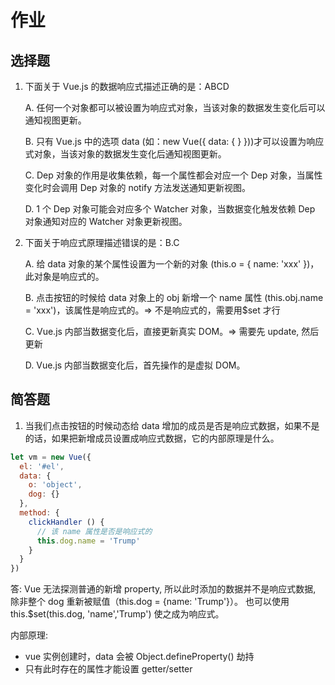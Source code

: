 # 作业

## 选择题

1. 下面关于 Vue.js 的数据响应式描述正确的是：ABCD

   A. 任何一个对象都可以被设置为响应式对象，当该对象的数据发生变化后可以通知视图更新。

   B. 只有 Vue.js 中的选项 data (如：new Vue({ data: { } }))才可以设置为响应式对象，当该对象的数据发生变化后通知视图更新。

   C. Dep 对象的作用是收集依赖，每一个属性都会对应一个 Dep 对象，当属性变化时会调用 Dep 对象的 notify 方法发送通知更新视图。

   D. 1 个 Dep 对象可能会对应多个 Watcher 对象，当数据变化触发依赖 Dep 对象通知对应的 Watcher 对象更新视图。

2. 下面关于响应式原理描述错误的是：B.C

   A. 给 data 对象的某个属性设置为一个新的对象 (this.o = { name: 'xxx' })，此对象是响应式的。

   B. 点击按钮的时候给 data 对象上的 obj 新增一个 name 属性 (this.obj.name = 'xxx')，该属性是响应式的。=> 不是响应式的，需要用\$set 才行

   C. Vue.js 内部当数据变化后，直接更新真实 DOM。=> 需要先 update, 然后更新

   D. Vue.js 内部当数据变化后，首先操作的是虚拟 DOM。

## 简答题

1. 当我们点击按钮的时候动态给 data 增加的成员是否是响应式数据，如果不是的话，如果把新增成员设置成响应式数据，它的内部原理是什么。

```js
let vm = new Vue({
  el: '#el',
  data: {
    o: 'object',
    dog: {}
  },
  method: {
    clickHandler () {
      // 该 name 属性是否是响应式的
      this.dog.name = 'Trump'
    }
  }
})
```

答: Vue 无法探测普通的新增 property, 所以此时添加的数据并不是响应式数据, 除非整个 dog 重新被赋值（this.dog = {name: 'Trump'}）。
也可以使用 this.\$set(this.dog, 'name','Trump') 使之成为响应式。

内部原理:

- vue 实例创建时，data 会被 Object.defineProperty() 劫持
- 只有此时存在的属性才能设置 getter/setter
